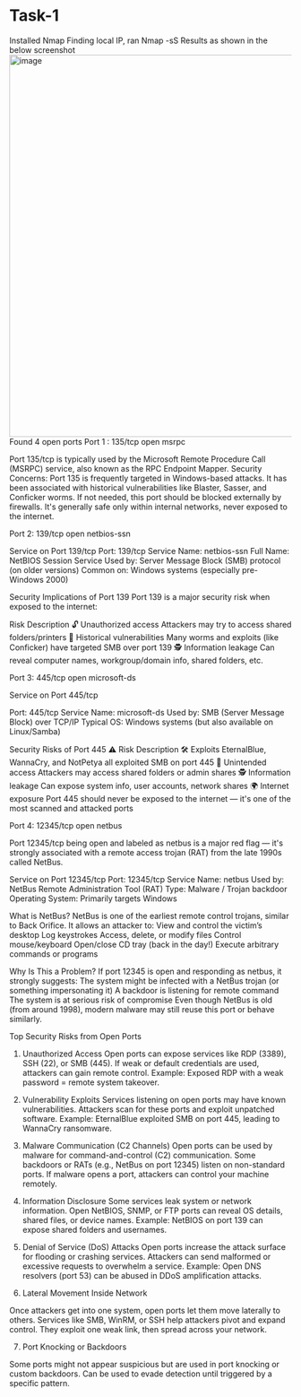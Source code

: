 # Task-1
Installed Nmap
Finding local IP, ran Nmap -sS <IP Address> 
Results as shown in the below screenshot
<img width="746" height="682" alt="image" src="https://github.com/user-attachments/assets/908b41f9-5005-4b71-99c9-06e13d1a3426" />
Found 4 open ports
Port 1 : 135/tcp   open  msrpc

Port 135/tcp is typically used by the Microsoft Remote Procedure Call (MSRPC) service, also known as the RPC Endpoint Mapper.
Security Concerns:
Port 135 is frequently targeted in Windows-based attacks.
It has been associated with historical vulnerabilities like Blaster, Sasser, and Conficker worms.
If not needed, this port should be blocked externally by firewalls.
It's generally safe only within internal networks, never exposed to the internet.

Port 2: 139/tcp   open  netbios-ssn

Service on Port 139/tcp
Port: 139/tcp
Service Name: netbios-ssn
Full Name: NetBIOS Session Service
Used by: Server Message Block (SMB) protocol (on older versions)
Common on: Windows systems (especially pre-Windows 2000)

Security Implications of Port 139
Port 139 is a major security risk when exposed to the internet:

Risk	Description
🔓 Unauthorized access	Attackers may try to access shared folders/printers
🐛 Historical vulnerabilities	Many worms and exploits (like Conficker) have targeted SMB over port 139
🕵️ Information leakage	Can reveal computer names, workgroup/domain info, shared folders, etc.

Port 3: 445/tcp   open  microsoft-ds

Service on Port 445/tcp

Port: 445/tcp
Service Name: microsoft-ds
Used by: SMB (Server Message Block) over TCP/IP
Typical OS: Windows systems (but also available on Linux/Samba)

Security Risks of Port 445
⚠️ Risk	Description
🛠️ Exploits	EternalBlue, WannaCry, and NotPetya all exploited SMB on port 445
📂 Unintended access	Attackers may access shared folders or admin shares
🕵️ Information leakage	Can expose system info, user accounts, network shares
🌍 Internet exposure	Port 445 should never be exposed to the internet — it's one of the most scanned and attacked ports

Port 4: 12345/tcp open  netbus

Port 12345/tcp being open and labeled as netbus is a major red flag — it's strongly associated with a remote access trojan (RAT) from the late 1990s called NetBus.

Service on Port 12345/tcp
Port: 12345/tcp
Service Name: netbus
Used by: NetBus Remote Administration Tool (RAT)
Type: Malware / Trojan backdoor
Operating System: Primarily targets Windows

What is NetBus?
NetBus is one of the earliest remote control trojans, similar to Back Orifice. It allows an attacker to:
View and control the victim’s desktop
Log keystrokes
Access, delete, or modify files
Control mouse/keyboard
Open/close CD tray (back in the day!)
Execute arbitrary commands or programs

Why Is This a Problem?
If port 12345 is open and responding as netbus, it strongly suggests:
The system might be infected with a NetBus trojan (or something impersonating it)
A backdoor is listening for remote command
The system is at serious risk of compromise
Even though NetBus is old (from around 1998), modern malware may still reuse this port or behave similarly.

Top Security Risks from Open Ports
1. Unauthorized Access
Open ports can expose services like RDP (3389), SSH (22), or SMB (445).
If weak or default credentials are used, attackers can gain remote control.
Example: Exposed RDP with a weak password = remote system takeover.

2. Vulnerability Exploits
Services listening on open ports may have known vulnerabilities.
Attackers scan for these ports and exploit unpatched software.
Example: EternalBlue exploited SMB on port 445, leading to WannaCry ransomware.

3. Malware Communication (C2 Channels)
Open ports can be used by malware for command-and-control (C2) communication.
Some backdoors or RATs (e.g., NetBus on port 12345) listen on non-standard ports.
If malware opens a port, attackers can control your machine remotely.

4. Information Disclosure
Some services leak system or network information.
Open NetBIOS, SNMP, or FTP ports can reveal OS details, shared files, or device names.
Example: NetBIOS on port 139 can expose shared folders and usernames.

5. Denial of Service (DoS) Attacks
Open ports increase the attack surface for flooding or crashing services.
Attackers can send malformed or excessive requests to overwhelm a service.
Example: Open DNS resolvers (port 53) can be abused in DDoS amplification attacks.

6. Lateral Movement Inside Network

Once attackers get into one system, open ports let them move laterally to others.
Services like SMB, WinRM, or SSH help attackers pivot and expand control.
They exploit one weak link, then spread across your network.

7. Port Knocking or Backdoors

Some ports might not appear suspicious but are used in port knocking or custom backdoors.
Can be used to evade detection until triggered by a specific pattern.
